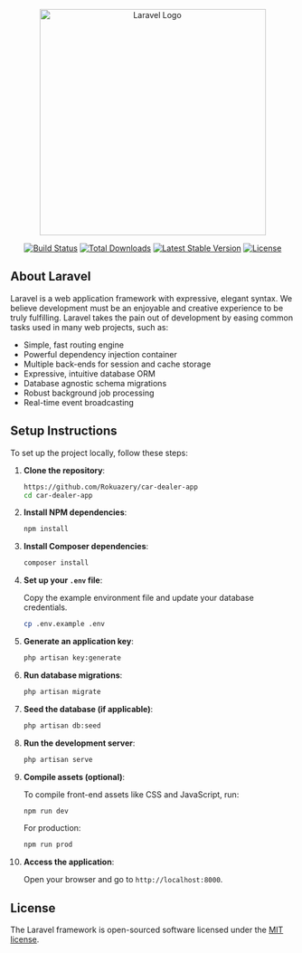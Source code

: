 <p align="center"><a href="https://laravel.com" target="_blank"><img src="https://raw.githubusercontent.com/laravel/art/master/logo-lockup/5%20SVG/2%20CMYK/1%20Full%20Color/laravel-logolockup-cmyk-red.svg" width="400" alt="Laravel Logo"></a></p>

<p align="center">
<a href="https://github.com/laravel/framework/actions"><img src="https://github.com/laravel/framework/workflows/tests/badge.svg" alt="Build Status"></a>
<a href="https://packagist.org/packages/laravel/framework"><img src="https://img.shields.io/packagist/dt/laravel/framework" alt="Total Downloads"></a>
<a href="https://packagist.org/packages/laravel/framework"><img src="https://img.shields.io/packagist/v/laravel/framework" alt="Latest Stable Version"></a>
<a href="https://packagist.org/packages/laravel/framework"><img src="https://img.shields.io/packagist/l/laravel/framework" alt="License"></a>
</p>

## About Laravel

Laravel is a web application framework with expressive, elegant syntax. We believe development must be an enjoyable and creative experience to be truly fulfilling. Laravel takes the pain out of development by easing common tasks used in many web projects, such as:

- Simple, fast routing engine
- Powerful dependency injection container
- Multiple back-ends for session and cache storage
- Expressive, intuitive database ORM
- Database agnostic schema migrations
- Robust background job processing
- Real-time event broadcasting

## Setup Instructions

To set up the project locally, follow these steps:

1. **Clone the repository**:

    ```bash
    https://github.com/Rokuazery/car-dealer-app
    cd car-dealer-app
    ```

2. **Install NPM dependencies**:

    ```bash
    npm install
    ```

3. **Install Composer dependencies**:

    ```bash
    composer install
    ```

4. **Set up your `.env` file**:

    Copy the example environment file and update your database credentials.

    ```bash
    cp .env.example .env
    ```

5. **Generate an application key**:

    ```bash
    php artisan key:generate
    ```

6. **Run database migrations**:

    ```bash
    php artisan migrate
    ```

7. **Seed the database (if applicable)**:

    ```bash
    php artisan db:seed
    ```

8. **Run the development server**:

    ```bash
    php artisan serve
    ```

9. **Compile assets (optional)**:

    To compile front-end assets like CSS and JavaScript, run:

    ```bash
    npm run dev
    ```

    For production:

    ```bash
    npm run prod
    ```

10. **Access the application**:

    Open your browser and go to `http://localhost:8000`.

## License

The Laravel framework is open-sourced software licensed under the [MIT license](https://opensource.org/licenses/MIT).

